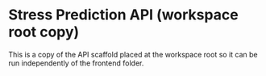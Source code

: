 # Stress Prediction API (workspace root copy)

This is a copy of the API scaffold placed at the workspace root so it can be run independently of the frontend folder.
